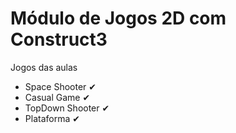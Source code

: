 # Módulo de Jogos 2D com Construct3
<p> Jogos das aulas </p>
<ul>
  <li>Space Shooter &#10004</li>
  <li>Casual Game &#10004</li>
  <li>TopDown Shooter &#10004</li>
  <li>Plataforma &#10004</li>
</ul>

